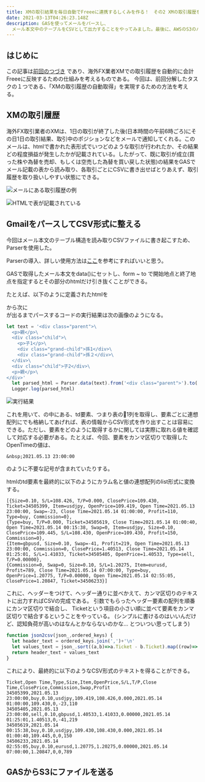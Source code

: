 ```yaml
---
title: XMの取引結果を毎日自動でFreeeに連携するしくみを作る！　その2 XMの取引履歴をメールから取得する。
date: 2021-03-13T04:26:23.148Z
description: GASを使ってメールをパースし、
  メール本文中のテーブルをCSVとして出力することをやってみました。最後に、AWSのS3のバケットにCSVファイルを送るのもやってます。
---
```

## はじめに

この記事は[前回のつづき](https://myblackcat913.com/2021-03-13-xm%E3%81%AE%E5%8F%96%E5%BC%95%E7%B5%90%E6%9E%9C%E3%82%92%E6%AF%8E%E6%97%A5%E8%87%AA%E5%8B%95%E3%81%A7freee%E3%81%AB%E9%80%A3%E6%90%BA%E3%81%99%E3%82%8B%E3%81%97%E3%81%8F%E3%81%BF%E3%82%92%E4%BD%9C%E3%82%8B%EF%BC%81%E3%80%80%E3%81%9D%E3%81%AE%EF%BC%91%E3%81%BE%E3%81%9A%E5%95%8F%E9%A1%8C%E3%82%92%E5%88%86%E8%A7%A3%E3%81%97%E3%81%A6%E8%80%83%E3%81%88%E3%82%8B%E3%80%82/)
であり、海外FX業者XMでの取引履歴を自動的に会計Freeeに反映するための仕組みを考えるものである。
今回は、前回分解したタスクの１つである、「XMの取引履歴の自動取得」を実現するための方法を考える。

## XMの取引履歴

海外FX取引業者のXMは、1日の取引が終了した後(日本時間の午前6時ごろ)にその日1日の取引結果、取引中のポジションなどをメールで通知してくれる。このメールは、htmlで書かれた表形式でいつどのような取引が行われたか、その結果どの程度損益が発生したかが記載されている。したがって、既に取引が成立(買った株や為替を売却、もしくは空売した為替を買い戻した状態)の結果をGASでメール記載の表から読み取り、各取引ごとにCSVに書き出せばとりあえず、取引履歴を取り扱いしやすい状態にできる。

![メールにある取引履歴の例](/images/uploaded/20210516-225645.png)

![HTMLで表が記載されている](/images/uploaded/20210516-225953.png)

## GmailをパースしてCSV形式に整える

今回はメール本文のテーブル構造を読み取りCSVファイルに書き起こすため、Parserを使用した。

Parserの導入、詳しい使用方法は[ここ](https://specially198.com/scraping-with-gas-using-parser-library/)を参考にすればいいと思う。

GASで取得したメール本文をdata()にセットし、form ~ to で開始地点と終了地点を指定するとその部分のhtmlだけ引き抜くことができる。

たとえば、以下のように定義されたhtmlを<div class="parent">から次に</div>が出るまでパースするコードの実行結果は次の画像のようになる。

```javascript
let text = '<div class="parent">\
  <p>親</p>\
  <div class="child">\
    <p>子1</p>\
    <div class="grand-child">孫1</div>\
    <div class="grand-child">孫２</div>\
  </div>\
  <div class="child">子2</div>\
  <p>親</p>\
</div>'
  let parsed_html = Parser.data(text).from('<div class="parent">').to('</div>').iterate()
  Logger.log(parsed_html)
```

![実行結果](/images/uploaded/20210516-232613.png)

これを用いて、<tr></tr>の中にある、td要素、つまり表の1列を取得し、要素ごとに連想配列にでも格納してあげれば、表の情報からCSV形式を作り出すことは容易にできる。ただし、要素をどのように取得するかに関しては実際に取れる値を確認して対応する必要がある。たとえば、今回、要素をカンマ区切りで取得したOpenTimeの値は、

``` 
&nbsp;2021.05.13 23:00:00
```
のように不要な記号が含まれていたりする。

htmlのtd要素を最終的に以下のようにカラム名と値の連想配列のlist形式に変換する。
```
[{Size=0.10, S/L=108.426, T/P=0.000, ClosePrice=109.430, Ticket=34505399, Item=usdjpy, OpenPrice=109.419, Open Time=2021.05.13 23:00:00, Swap=-23, Close Time=2021.05.14 01:00:00, Profit=110, Type=buy, Commission=0},
{Type=buy, T/P=0.000, Ticket=34505619, Close Time=2021.05.14 01:00:40, Open Time=2021.05.14 00:15:38, Swap=0, Item=usdjpy, Size=0.10, ClosePrice=109.445, S/L=108.430, OpenPrice=109.430, Profit=150, Commission=0},
{Item=gbpusd, Size=0.10, Swap=-41, Profit=219, Open Time=2021.05.13 23:00:00, Commission=0, ClosePrice=1.40513, Close Time=2021.05.14 01:25:01, S/L=1.41033, Ticket=34505405, OpenPrice=1.40533, Type=sell, T/P=0.00000}, 
{Commission=0, Swap=0, Size=0.10, S/L=1.20275, Item=eurusd, Profit=789, Close Time=2021.05.14 07:00:00, Type=buy, OpenPrice=1.20775, T/P=0.00000, Open Time=2021.05.14 02:55:05, ClosePrice=1.20847, Ticket=34506233}]
```

これに、ヘッダーをつけて、ヘッダー通りに並べかえて、カンマ区切りのテキストに出力すればCSVの完成である。
引数でもらったヘッダー要素の配列を順番にカンマ区切りで結合し、
Ticketという項目の小さい順に並べて要素をカンマ区切りで結合するということをやっている。
(シンプルに書けるのはいいんだけど、認知負荷が高いのはなんとかならないのかな... とついつい思ってしまう)
```javascript
function json2csv(json_,ordered_keys) {
  let header_text = ordered_keys.join(',')+'\n'
  let values_text = json_.sort((a,b)=>a.Ticket - b.Ticket).map((row)=> ordered_keys.map((key) => row[key]).join(',')).join('\n')
  return header_text + values_text
}
```

これにより、最終的に以下のようなCSV形式のテキストを得ることができる。
```
Ticket,Open Time,Type,Size,Item,OpenPrice,S/L,T/P,Close Time,ClosePrice,Commission,Swap,Profit
34505399,2021.05.13 23:00:00,buy,0.10,usdjpy,109.419,108.426,0.000,2021.05.14 01:00:00,109.430,0,-23,110
34505405,2021.05.13 23:00:00,sell,0.10,gbpusd,1.40533,1.41033,0.00000,2021.05.14 01:25:01,1.40513,0,-41,219
34505619,2021.05.14 00:15:38,buy,0.10,usdjpy,109.430,108.430,0.000,2021.05.14 01:00:40,109.445,0,0,150
34506233,2021.05.14 02:55:05,buy,0.10,eurusd,1.20775,1.20275,0.00000,2021.05.14 07:00:00,1.20847,0,0,789
```


## GASからS3にファイルを送る